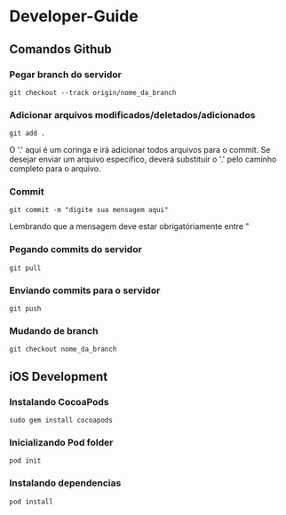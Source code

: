 # Developer-Guide

## Comandos Github

### Pegar branch do servidor
    
    git checkout --track origin/nome_da_branch
    
### Adicionar arquivos modificados/deletados/adicionados
    
    git add .
    
O '.' aqui é um coringa e irá adicionar todos arquivos para o commit. Se desejar enviar um arquivo especifico, deverá substituir o '.' pelo caminho completo para o arquivo.

### Commit

    git commit -m "digite sua mensagem aqui"
    
Lembrando que a mensagem deve estar obrigatóriamente entre "

### Pegando commits do servidor

    git pull
    
### Enviando commits para o servidor

    git push
    
### Mudando de branch

    git checkout nome_da_branch

## iOS Development

### Instalando CocoaPods

    sudo gem install cocoapods


### Inicializando Pod folder

    pod init


### Instalando dependencias

    pod install
